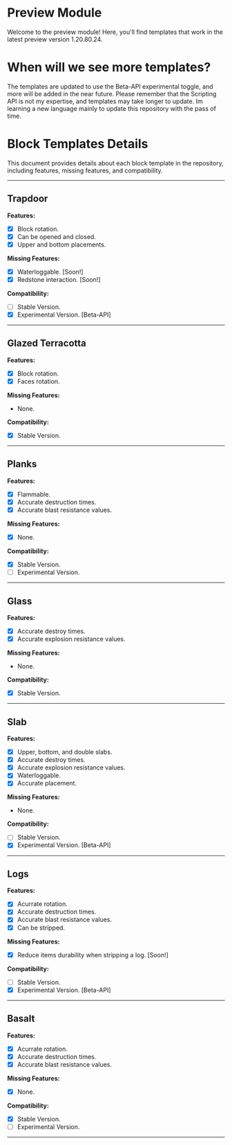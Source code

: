 # Preview Module

Welcome to the preview module! Here, you'll find templates that work in the latest preview version 1.20.80.24.

# When will we see more templates?

The templates are updated to use the Beta-API experimental toggle, and more will be added in the near future. Please remember that the Scripting API is not my expertise, and templates may take longer to update. Im learning a new language mainly to update this repository with the pass of time. 

# Block Templates Details

This document provides details about each block template in the repository, including features, missing features, and compatibility.

---

## Trapdoor

**Features:**
- [x] Block rotation.
- [x] Can be opened and closed.
- [x] Upper and bottom placements.

**Missing Features:**
- [x] Waterloggable. [Soon!]
- [x] Redstone interaction. [Soon!]

**Compatibility:**
- [ ] Stable Version.
- [x] Experimental Version. [Beta-API]

---

## Glazed Terracotta

**Features:**
- [x] Block rotation.
- [x] Faces rotation.

**Missing Features:**
- None.

**Compatibility:**
- [x] Stable Version.

---

## Planks

**Features:**
- [x] Flammable.
- [x] Accurate destruction times.
- [x] Accurate blast resistance values.

**Missing Features:**
- [x] None.

**Compatibility:**
- [x] Stable Version.
- [ ] Experimental Version.

---

## Glass

**Features:**
- [x] Accurate destroy times.
- [x] Accurate explosion resistance values.

**Missing Features:**
- None.

**Compatibility:**
- [x] Stable Version.

---

## Slab

**Features:**
- [x] Upper, bottom, and double slabs.
- [x] Accurate destroy times.
- [x] Accurate explosion resistance values.
- [x] Waterloggable.
- [x] Accurate placement.

**Missing Features:**
- None.

**Compatibility:**
- [ ] Stable Version.
- [x] Experimental Version. [Beta-API]

---

## Logs

**Features:**
- [x] Acurrate rotation.
- [x] Accurate destruction times.
- [x] Accurate blast resistance values.
- [x] Can be stripped.

**Missing Features:**
- [x] Reduce items durability when stripping a log. [Soon!]

**Compatibility:**
- [ ] Stable Version.
- [x] Experimental Version. [Beta-API]

---

## Basalt

**Features:**
- [x] Acurrate rotation.
- [x] Accurate destruction times.
- [x] Accurate blast resistance values.

**Missing Features:**
- [x] None.

**Compatibility:**
- [x] Stable Version.
- [ ] Experimental Version.

---